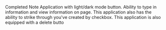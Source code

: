 Completed Note Application with light/dark mode button. Ability to type in information and view information on page. This application also has the ability to strike through you've created by checkbox. This application is also equipped with a delete butto
